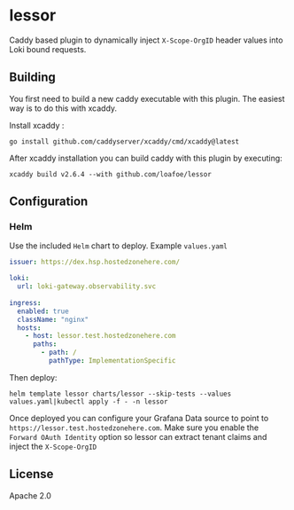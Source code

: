 # lessor

Caddy based plugin to dynamically inject `X-Scope-OrgID` header values into Loki bound requests.

## Building

You first need to build a new caddy executable with this plugin. The easiest way is to do this with xcaddy.

Install xcaddy :

```shell
go install github.com/caddyserver/xcaddy/cmd/xcaddy@latest
```

After xcaddy installation you can build caddy with this plugin by executing:

```shell
xcaddy build v2.6.4 --with github.com/loafoe/lessor
```

## Configuration

### Helm

Use the included `Helm` chart to deploy. Example `values.yaml`

```yaml
issuer: https://dex.hsp.hostedzonehere.com/

loki:
  url: loki-gateway.observability.svc
  
ingress:
  enabled: true
  className: "nginx"
  hosts:
    - host: lessor.test.hostedzonehere.com
      paths:
        - path: /
          pathType: ImplementationSpecific
```

Then deploy:

```shell
helm template lessor charts/lessor --skip-tests --values values.yaml|kubectl apply -f - -n lessor
```

Once deployed you can configure your Grafana Data source to point to `https://lessor.test.hostedzonehere.com`.
Make sure you enable the `Forward OAuth Identity` option so lessor can extract tenant claims and inject the `X-Scope-OrgID`

## License

Apache 2.0
